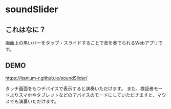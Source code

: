 # soundSlider


## これはなに？

画面上の黒いバーをタップ・スライドすることで音を奏でられるWebアプリです。


## DEMO

https://itanium-r.github.io/soundSlider/

タッチ画面をもつデバイスで表示すると演奏いただけます。
また、検証者モードよりスマホやタブレットなどのデバイスのモードにしていただきますと、マウスでも演奏いただけます。


